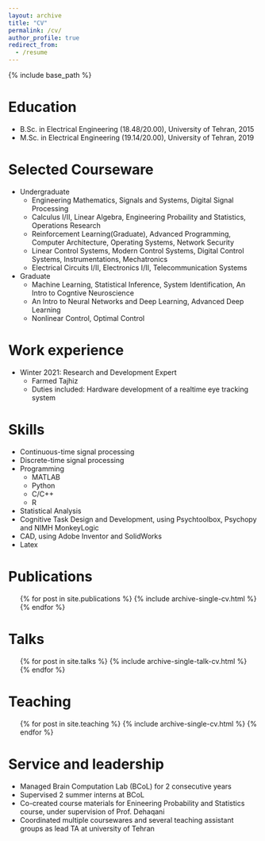 ```yaml
---
layout: archive
title: "CV"
permalink: /cv/
author_profile: true
redirect_from:
  - /resume
---
```


{% include base_path %}

Education
======
* B.Sc. in Electrical Engineering (18.48/20.00), University of Tehran, 2015
* M.Sc. in Electrical Engineering (19.14/20.00), University of Tehran, 2019
<!-- * Ph.D in Version Control Theory, GitHub University, 2018 (expected) -->

Selected Courseware
======
* Undergraduate
  * Engineering Mathematics, Signals and Systems, Digital Signal Processing
  * Calculus I/II, Linear Algebra, Engineering Probaility and Statistics, Operations Research
  * Reinforcement Learning(Graduate), Advanced Programming, Computer Architecture, Operating Systems, Network Security
  * Linear Control Systems, Modern Control Systems, Digital Control Systems, Instrumentations, Mechatronics
  * Electrical Circuits I/II, Electronics I/II, Telecommunication Systems
* Graduate
  * Machine Learning, Statistical Inference, System Identification, An Intro to Cogntive Neuroscience
  * An Intro to Neural Networks and Deep Learning, Advanced Deep Learning
  * Nonlinear Control, Optimal Control

Work experience
======
* Winter 2021: Research and Development Expert
  * Farmed Tajhiz
  * Duties included: Hardware development of a realtime eye tracking system

<!-- * Fall 2015: Research Assistant
  * Github University
  * Duties included: Merging pull requests
  * Supervisor: Professor Hub -->
  
Skills
======
* Continuous-time signal processing
* Discrete-time signal processing
* Programming
  * MATLAB
  * Python
  * C/C++
  * R
* Statistical Analysis
* Cognitive Task Design and Development, using Psychtoolbox, Psychopy and NIMH MonkeyLogic
* CAD, using Adobe Inventor and SolidWorks
* Latex

Publications
======
  <ul>{% for post in site.publications %}
    {% include archive-single-cv.html %}
  {% endfor %}</ul>
  
Talks
======
  <ul>{% for post in site.talks %}
    {% include archive-single-talk-cv.html %}
  {% endfor %}</ul>
  
Teaching
======
  <ul>{% for post in site.teaching %}
    {% include archive-single-cv.html %}
  {% endfor %}</ul>
  
Service and leadership
======
* Managed Brain Computation Lab (BCoL) for 2 consecutive years
* Supervised 2 summer interns at BCoL
* Co-created course materials for Enineering Probability and Statistics course, under supervision of Prof. Dehaqani
* Coordinated multiple coursewares and several teaching assistant groups as lead TA at university of Tehran
